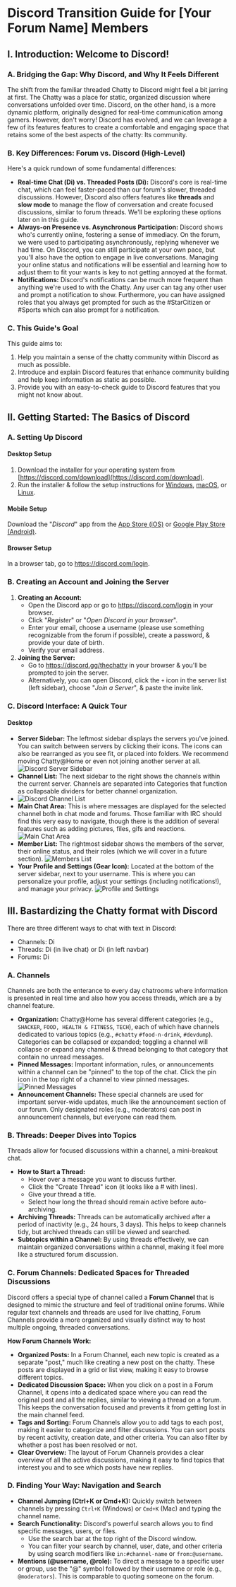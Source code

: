 # Discord Transition Guide for [Your Forum Name] Members

## I. Introduction: Welcome to Discord!

### A. Bridging the Gap: Why Discord, and Why It Feels Different

The shift from the familiar threaded Chatty to Discord might feel a bit jarring at first. The Chatty was a place for static, organized discussion where conversations unfolded over time. Discord, on the other hand, is a more dynamic platform, originally designed for real-time communication among gamers. However, don't worry! Discord has evolved, and we can leverage a few of its features features to create a comfortable and engaging space that retains some of the best aspects of the chatty: Its community.

### B. Key Differences: Forum vs. Discord (High-Level)

Here's a quick rundown of some fundamental differences:

* **Real-time Chat (<img src="https://cdn3.emoji.gg/emojis/6139-channel-text.png" width="14px" height="14px" alt="Discord Channel icon"/>) vs. Threaded Posts (<img src="https://cdn3.emoji.gg/emojis/5971-forum.png" width="14px" height="14px" alt="Discord Forum icon"/>):** Discord's core is real-time chat, which can feel faster-paced than our forum's slower, threaded discussions. However, Discord also offers features like **threads** and **slow mode** to manage the flow of conversation and create focused discussions, similar to forum threads. We'll be exploring these options later on in this guide.
* **Always-on Presence vs. Asynchronous Participation:** Discord shows who's currently online, fostering a sense of immediacy. On the forum, we were used to participating asynchronously, replying whenever we had time. On Discord, you can still participate at your own pace, but you'll also have the option to engage in live conversations. Managing your online status and notifications will be essential and learning how to adjust them to fit your wants is key to not getting annoyed at the format.
* **Notifications:** Discord's notifications can be much more frequent than anything we're used to with the Chatty. Any user can tag any other user and prompt a notification to show. Furthermore, you can have assigned roles that you always get prompted for such as the #StarCitizen or #Sports which can also prompt for a notification.

### C. This Guide's Goal

This guide aims to:

1. Help you maintain a sense of the chatty community within Discord as much as possible.
2. Introduce and explain Discord features that enhance community building and help keep information as static as possible.
3. Provide you with an easy-to-check guide to Discord features that you might not know about.

## II. Getting Started: The Basics of Discord

### A. Setting Up Discord

#### Desktop Setup

1. Download the installer for your operating system from [https://discord.com/download](https://discord.com/download).
2. Run the installer & follow the setup instructions for [Windows](https://support.discord.com/hc/en-us/articles/360034561191-Desktop-Installation-Guide#h_01HD1PCA2S1V6J8M981210BZCS), [macOS](https://support.discord.com/hc/en-us/articles/360034561191-Desktop-Installation-Guide#h_01HD1PCA2SSG11NPMD4W1NY2Y6), or [Linux](https://support.discord.com/hc/en-us/articles/360034561191-Desktop-Installation-Guide#h_01HD1PCA2SYG455Z4B4E0HWRB1).

#### Mobile Setup

Download the "_Discord_" app from the [App Store (iOS)](https://apps.apple.com/us/app/discord-talk-play-hang-out/id985746746) or [Google Play Store (Android)](https://play.google.com/store/apps/details?id=com.discord).

#### Browser Setup

In a browser tab, go to <https://discord.com/login>.
   
### B. Creating an Account and Joining the Server

1. **Creating an Account:**
    * Open the Discord app or go to <https://discord.com/login> in your browser.
    * Click "_Register_" or "_Open Discord in your browser_".
    * Enter your email, choose a username (please use something recognizable from the forum if possible), create a password, & provide your date of birth.
    * Verify your email address.
2. **Joining the Server:**
    * Go to <https://discord.gg/thechatty> in your browser & you'll be prompted to join the server.
    * Alternatively, you can open Discord, click the `+` icon in the server list (left sidebar), choose "_Join a Server_", & paste the invite link.

### C. Discord Interface: A Quick Tour

#### Desktop

* **Server Sidebar:** The leftmost sidebar displays the servers you've joined. You can switch between servers by clicking their icons. The icons can also be rearranged as you see fit, or placed into folders. We recommend moving Chatty@Home or even not joining another server at all.
![Discord Server Sidebar](images/ServerSidebar.png)
* **Channel List:**  The next sidebar to the right shows the channels within the current server. Channels are separated into Categories that function as collapsable dividers for better channel organization.
* ![Discord Channel List](images/ChannelList.png)
* **Main Chat Area:** This is where messages are displayed for the selected channel both in chat mode and forums. Those familiar with IRC should find this very easy to navigate, though there is the addition of several features such as adding pictures, files, gifs and reactions.
![Main Chat Area](images/MainChatArea.png)
* **Member List:** The rightmost sidebar shows the members of the server, their online status, and their roles (which we will cover in a future section).
![Members List](images/MemberList.png)
* **Your Profile and Settings (Gear Icon):**  Located at the bottom of the server sidebar, next to your username. This is where you can personalize your profile, adjust your settings (including notifications!), and manage your privacy.
![Profile and Settings](images/ProfileAndSettings.png)

## III. Bastardizing the Chatty format with Discord

There are three different ways to chat with text in Discord:
   * Channels: <img src="images/ChatIcon.png" width="14px" height="14px" alt="Discord Channel icon"/>
   * Threads: <img src="https://cdn3.emoji.gg/emojis/1148-list-top.png" width="14px" height="14px" alt="Discord Thread icon (top)"> (in live chat) or <img src="https://cdn3.emoji.gg/emojis/1981-list-bottom.png" width="14px" height="14px" alt="Discord Thread icon (bottom)"> (in left navbar) <!-- <img src="images/ThreadIcon.png" width="14px" height="14px" alt="Discord Thread icon"/> -->
   * Forums: <img src="images/ForumIcon.png" width="14px" height="14px" alt="Discord Forum icon"/>

### A. Channels

Channels are both the enterance to every day chatrooms where information is presented in real time and also how you access threads, which are a by channel feature.

* **Organization:** Chatty@Home has several different categories (e.g., `SHACKER`, `FOOD, HEALTH & FITNESS`, `TECH`), each of which have channels dedicated to various topics (e.g., `#chatty` `#food-n-drink`, `#devdump`). Categories can be collapsed or expanded; toggling a channel will collapse or expand any channel & thread belonging to that category that contain no unread messages.
* **Pinned Messages:** Important information, rules, or announcements within a channel can be "pinned" to the top of the chat. Click the pin icon in the top right of a channel to view pinned messages.
![Pinned Messages](images/PinnedMessages.png)
* **Announcement Channels:** These special channels are used for important server-wide updates, much like the announcement section of our forum. Only designated roles (e.g., moderators) can post in announcement channels, but everyone can read them.

### B. Threads: Deeper Dives into Topics

Threads allow for focused discussions within a channel, a mini-breakout chat.

* **How to Start a Thread:**
  * Hover over a message you want to discuss further.
  * Click the "Create Thread" icon (it looks like a # with lines).
  * Give your thread a title.
  * Select how long the thread should remain active before auto-archiving.
* **Archiving Threads:** Threads can be automatically archived after a period of inactivity (e.g., 24 hours, 3 days). This helps to keep channels tidy, but archived threads can still be viewed and searched.
* **Subtopics within a Channel:** By using threads effectively, we can maintain organized conversations within a channel, making it feel more like a structured forum discussion.

### C. Forum Channels: Dedicated Spaces for Threaded Discussions

Discord offers a special type of channel called a **Forum Channel** that is designed to mimic the structure and feel of traditional online forums. While regular text channels and threads are used for live chatting, Forum Channels provide a more organized and visually distinct way to host multiple ongoing, threaded conversations.

**How Forum Channels Work:**

* **Organized Posts:** In a Forum Channel, each new topic is created as a separate "post," much like creating a new post on the chatty. These posts are displayed in a grid or list view, making it easy to browse different topics.
* **Dedicated Discussion Space:** When you click on a post in a Forum Channel, it opens into a dedicated space where you can read the original post and all the replies, similar to viewing a thread on a forum. This keeps the conversation focused and prevents it from getting lost in the main channel feed.
* **Tags and Sorting:** Forum Channels allow you to add tags to each post, making it easier to categorize and filter discussions. You can sort posts by recent activity, creation date, and other criteria.  You can also filter by whether a post has been resolved or not.
* **Clear Overview:** The layout of Forum Channels provides a clear overview of all the active discussions, making it easy to find topics that interest you and to see which posts have new replies.

### D. Finding Your Way: Navigation and Search

* **Channel Jumping (Ctrl+K or Cmd+K):** Quickly switch between channels by pressing `Ctrl+K` (Windows) or `Cmd+K` (Mac) and typing the channel name.
* **Search Functionality:** Discord's powerful search allows you to find specific messages, users, or files.
  * Use the search bar at the top right of the Discord window.
  * You can filter your search by channel, user, date, and other criteria by using search modifiers like `in:#channel-name` or `from:@username`.
* **Mentions (@username, @role):** To direct a message to a specific user or group, use the "@" symbol followed by their username or role (e.g., `@moderators`). This is comparable to quoting someone on the forum.
